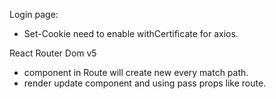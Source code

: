 Login page:
- Set-Cookie need to enable withCertificate for axios.

React Router Dom v5
- component in Route will create new every match path.
- render update component and using pass props like route.